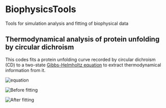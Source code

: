 # BiophysicsTools
Tools for simulation analysis and fitting of biophysical data

## Thermodynamical analysis of protein unfolding by circular dichroism

This codes fits a protein unfolding curve recorded by circular dichroism (CD) to a two-state [Gibbs-Helmholtz equation](https://en.wikipedia.org/wiki/Gibbs–Helmholtz_equation) to extract thermodynamical information from it.

![equation](https://latex.codecogs.com/gif.latex?\Delta&space;G&space;=&space;\Delta&space;H&space;\left&space;(&space;\frac{1-T}{T_m}&space;\right&space;)&space;-&space;\Delta&space;C_p&space;\left&space;[&space;\left&space;(&space;T_m&space;-&space;T&space;\right&space;)&space;&plus;&space;T\log{&space;\frac{T}{T_m}}&space;\right&space;])

![Before fitting](https://github.com/maximosanz/BiophysicsTools/blob/master/CircularDichroism_Unfolding/Before_Fitting)

![After fitting](https://github.com/maximosanz/BiophysicsTools/blob/master/CircularDichroism_Unfolding/After_Fitting)

